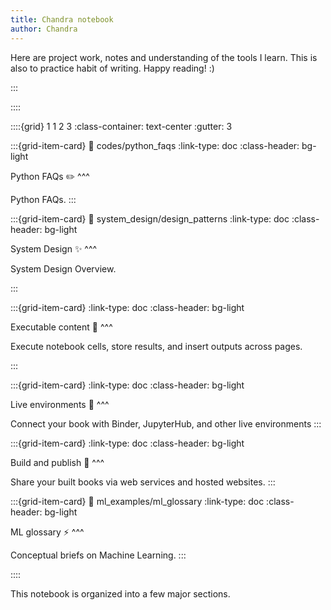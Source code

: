 ```yaml
---
title: Chandra notebook
author: Chandra
---
```


Here are project work, notes and understanding of the tools I learn. This is also to practice habit of writing. Happy reading! :)

:::

::::

::::{grid} 1 1 2 3
:class-container: text-center
:gutter: 3

:::{grid-item-card}
:link: codes/python_faqs
:link-type: doc
:class-header: bg-light

Python FAQs ✏️
^^^

Python FAQs.
:::

:::{grid-item-card}
:link: system_design/design_patterns
:link-type: doc
:class-header: bg-light

System Design ✨
^^^

System Design Overview.

:::

:::{grid-item-card}
:link-type: doc
:class-header: bg-light

Executable content 🔁
^^^

Execute notebook cells, store results, and insert outputs across pages.

:::

:::{grid-item-card}
:link-type: doc
:class-header: bg-light

Live environments 🚀
^^^

Connect your book with Binder, JupyterHub, and other live environments
:::

:::{grid-item-card}
:link-type: doc
:class-header: bg-light

Build and publish 🎁
^^^

Share your built books via web services and hosted websites.
:::

:::{grid-item-card}
:link: ml_examples/ml_glossary
:link-type: doc
:class-header: bg-light

ML glossary ⚡
^^^

Conceptual briefs on Machine Learning.
:::

::::

This notebook is organized into a few major sections.

```{tableofcontents}
```
